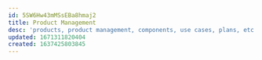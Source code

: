 ```yaml
---
id: 5SW6Hw43mMSsEBa8hmaj2
title: Product Management
desc: 'products, product management, components, use cases, plans, etc.'
updated: 1671311820404
created: 1637425803845
---
```





